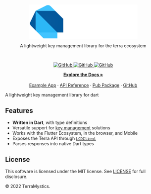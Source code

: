 <br/>
<p align="center">
    <a href="https://github.com/TerraMystics"><img src="https://github.com/TerraMystics/terra-dart/blob/main/Dart.svg" align="center" width=350/></a>
</p>

<p align="center">
A lightweight key management library for the terra ecosystem

</p>
<br/>

<p align="center">
  <a href="https://github.com/TerraMystics/terra-dart/blob/main/LICENSE.md">
  <img alt="GitHub" src="https://img.shields.io/github/license/terra-money/terra.js">
  </a>

  <a href="https://pub.dev/packages/terra_dart_sdk">
  <img alt="GitHub" src="https://img.shields.io/pub/v/terra_dart_sdk">
  </a>
  
  
  <a href="https://pub.dev/packages/terra_dart_sdk">
  <img alt="GitHub" src="https://img.shields.io/pub/likes/terra_dart_sdk?color=red">
  </a>
</p>

<p align="center">
  <a href="https://docs.terra.money/"><strong>Explore the Docs »</strong></a>
  <br />
  <br/>
  <a href="https://github.com/TerraMystics/terra-dart/tree/main/example/terra_dart_example">Example App</a>
  ·
  <a href="https://github.com/TerraMystics/terra-dart/blob/main/README.md">API Reference</a>
  ·
  <a href="https://pub.dev/packages/terra_dart_sdk">Pub Package</a>
  ·
  <a href="https://github.com/TerraMystics/terra-dart">GitHub</a>
</p>

A lightweight key management library for dart

## Features

- **Written in Dart**, with type definitions
- Versatile support for [key management](https://docs.terra.money/develop/feather-js/keys) solutions
- Works with the Flutter Ecosystem, in the browser, and Mobile
- Exposes the Terra API through [`LCDClient`](https://docs.terra.money/develop/terra-py/client/lcd/lcdclient)
- Parses responses into native Dart types


## License

This software is licensed under the MIT license. See [LICENSE](./LICENSE) for full disclosure.

© 2022 TerraMystics.
